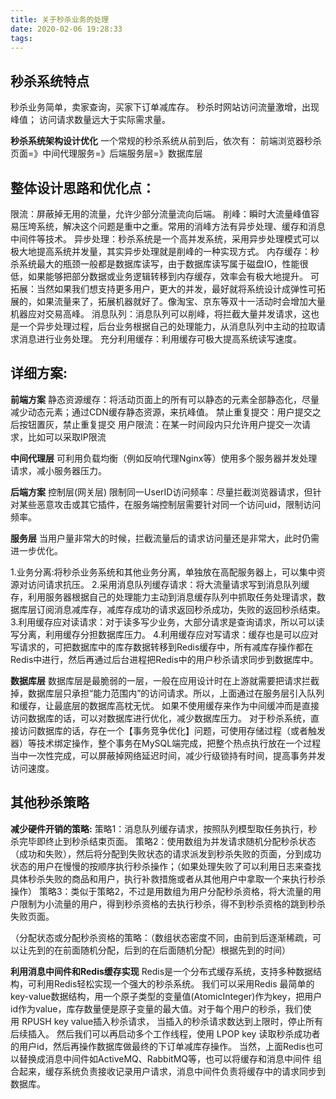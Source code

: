 ```yaml
---
title: 关于秒杀业务的处理
date: 2020-02-06 19:28:33
tags:
---
```


## 秒杀系统特点
秒杀业务简单，卖家查询，买家下订单减库存。
秒杀时网站访问流量激增，出现峰值；
访问请求数量远大于实际需求量。


**秒杀系统架构设计优化**
一个常规的秒杀系统从前到后，依次有：
前端浏览器秒杀页面=》中间代理服务=》后端服务层=》数据库层

## 整体设计思路和优化点：
限流：屏蔽掉无用的流量，允许少部分流量流向后端。
削峰：瞬时大流量峰值容易压垮系统，解决这个问题是重中之重。常用的消峰方法有异步处理、缓存和消息中间件等技术。
异步处理：秒杀系统是一个高并发系统，采用异步处理模式可以极大地提高系统并发量，其实异步处理就是削峰的一种实现方式。
内存缓存：秒杀系统最大的瓶颈一般都是数据库读写，由于数据库读写属于磁盘IO，性能很低，如果能够把部分数据或业务逻辑转移到内存缓存，效率会有极大地提升。
可拓展：当然如果我们想支持更多用户，更大的并发，最好就将系统设计成弹性可拓展的，如果流量来了，拓展机器就好了。像淘宝、京东等双十一活动时会增加大量机器应对交易高峰。
消息队列：消息队列可以削峰，将拦截大量并发请求，这也是一个异步处理过程，后台业务根据自己的处理能力，从消息队列中主动的拉取请求消息进行业务处理。
充分利用缓存：利用缓存可极大提高系统读写速度。 

## 详细方案:
**前端方案**
静态资源缓存：将活动页面上的所有可以静态的元素全部静态化，尽量减少动态元素；通过CDN缓存静态资源，来抗峰值。 
禁止重复提交：用户提交之后按钮置灰，禁止重复提交 
用户限流：在某一时间段内只允许用户提交一次请求，比如可以采取IP限流

**中间代理层**
可利用负载均衡（例如反响代理Nginx等）使用多个服务器并发处理请求，减小服务器压力。

**后端方案**
控制层(网关层)
限制同一UserID访问频率：尽量拦截浏览器请求，但针对某些恶意攻击或其它插件，在服务端控制层需要针对同一个访问uid，限制访问频率。


**服务层**
当用户量非常大的时候，拦截流量后的请求访问量还是非常大，此时仍需进一步优化。

1.业务分离:将秒杀业务系统和其他业务分离，单独放在高配服务器上，可以集中资源对访问请求抗压。
2.采用消息队列缓存请求：将大流量请求写到消息队列缓存，利用服务器根据自己的处理能力主动到消息缓存队列中抓取任务处理请求，数据库层订阅消息减库存，减库存成功的请求返回秒杀成功，失败的返回秒杀结束。
3.利用缓存应对读请求：对于读多写少业务，大部分请求是查询请求，所以可以读写分离，利用缓存分担数据库压力。
4.利用缓存应对写请求：缓存也是可以应对写请求的，可把数据库中的库存数据转移到Redis缓存中，所有减库存操作都在Redis中进行，然后再通过后台进程把Redis中的用户秒杀请求同步到数据库中。


**数据库层**
数据库层是最脆弱的一层，一般在应用设计时在上游就需要把请求拦截掉，数据库层只承担“能力范围内”的访问请求。所以，上面通过在服务层引入队列和缓存，让最底层的数据库高枕无忧。
如果不使用缓存来作为中间缓冲而是直接访问数据库的话，可以对数据库进行优化，减少数据库压力。
对于秒杀系统，直接访问数据库的话，存在一个【事务竞争优化】问题，可使用存储过程（或者触发器）等技术绑定操作，整个事务在MySQL端完成，把整个热点执行放在一个过程当中一次性完成，可以屏蔽掉网络延迟时间，减少行级锁持有时间，提高事务并发访问速度。

## 其他秒杀策略
**减少硬件开销的策略:**
策略1：消息队列缓存请求，按照队列模型取任务执行，秒杀完毕即终止到秒杀结束页面。
策略2：使用数组为并发请求随机分配秒杀状态（成功和失败），然后将分配到失败状态的请求派发到秒杀失败的页面，分到成功状态的用户在慢慢的按顺序执行秒杀操作；（如果处理失败了可以利用日志来查找具体秒杀失败的商品和用户，执行补救措施或者从其他用户中拿取一个来执行秒杀操作）
策略3：类似于策略2，不过是用数组为用户分配秒杀资格，将大流量的用户限制为小流量的用户，得到秒杀资格的去执行秒杀，得不到秒杀资格的跳到秒杀失败页面。 

（分配状态或分配秒杀资格的策略：（数组状态密度不同，由前到后逐渐稀疏，可以让先到的在前面随机分配，后到的在后面随机分配）根据先到的时间）

**利用消息中间件和Redis缓存实现**
Redis是一个分布式缓存系统，支持多种数据结构，可利用Redis轻松实现一个强大的秒杀系统。
我们可以采用Redis 最简单的key-value数据结构，用一个原子类型的变量值(AtomicInteger)作为key，把用户id作为value，库存数量便是原子变量的最大值。对于每个用户的秒杀，我们使用 RPUSH key value插入秒杀请求， 当插入的秒杀请求数达到上限时，停止所有后续插入。
然后我们可以再启动多个工作线程，使用 LPOP key 读取秒杀成功者的用户id，然后再操作数据库做最终的下订单减库存操作。
当然，上面Redis也可以替换成消息中间件如ActiveMQ、RabbitMQ等，也可以将缓存和消息中间件 组合起来，缓存系统负责接收记录用户请求，消息中间件负责将缓存中的请求同步到数据库。

